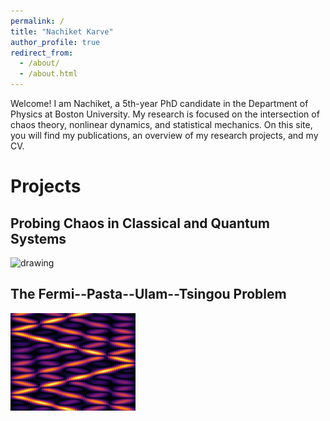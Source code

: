 ```yaml
---
permalink: /
title: "Nachiket Karve"
author_profile: true
redirect_from: 
  - /about/
  - /about.html
---
```


Welcome! I am Nachiket, a 5th-year PhD candidate in the Department of Physics at Boston University. My research is focused on the intersection of chaos theory, nonlinear dynamics, and statistical mechanics. On this site, you will find my publications, an overview of my research projects, and my CV.

Projects
===

## Probing Chaos in Classical and Quantum Systems

<img src="/images/stdPhaseT.jpeg" alt="drawing" width="200"/>

## The Fermi--Pasta--Ulam--Tsingou Problem

<img src="/images/highlightImage.jpeg" alt="drawing" width="200"/>



